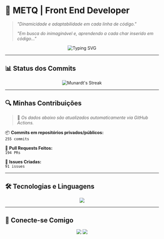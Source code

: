 # 🚀 **METQ | Front End Developer**

> _"Dinamicidade e adaptabilidade em cada linha de código."_
>
> _"Em busca do inimaginável e, aprendendo a cada char inserido em código..."_

<div align="center">
  <img src="https://readme-typing-svg.herokuapp.com?font=Fira+Code&size=22&pause=1000&color=e1892d&center=true&vCenter=true&width=435&lines=Developer+Front+End;Building+the+Future+with+Code;Tech+%7C+Innovation+%7C+Creativity" alt="Typing SVG" />
</div>

---

## 📊 **Status dos Commits**

<div align="center">

![Munardt's Streak](https://github-readme-streak-stats.herokuapp.com/?user=Munardt&theme=dark&hide_border=false)

</div>

---

## 🔍 **Minhas Contribuições**

> 📌 _Os dados abaixo são atualizados automaticamente via GitHub Actions._

📦 **Commits em repositórios privados/públicos:**  
      `255 commits`

🔀 **Pull Requests Feitos:**  
      `194 PRs`

📝 **Issues Criadas:**  
 `91 issues`

---

## 🛠 **Tecnologias e Linguagens**

<div align="center">
  <img src="https://skillicons.dev/icons?i=ts,angular,react,nodejs,azure,docker,git,linux,vscode,visualstudio" />
</div>

---

## 📡 **Conecte-se Comigo**

<div align="center">
  <a href="https://www.linkedin.com/in/munardt/" target="_blank"><img src="https://img.shields.io/badge/LinkedIn-0077B5?style=for-the-badge&logo=linkedin&logoColor=white"/></a>
  <a href="mailto:munardt@hotmail.com" target="_blank"><img src="https://img.shields.io/badge/Email-100000?style=for-the-badge&logo=gmail&logoColor=#EA4335"/></a>
</div>
